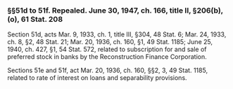 ### §§51d to 51f. Repealed. June 30, 1947, ch. 166, title II, §206(b), (o), 61 Stat. 208 ###

Section 51d, acts Mar. 9, 1933, ch. 1, title III, §304, 48 Stat. 6; Mar. 24, 1933, ch. 8, §2, 48 Stat. 21; Mar. 20, 1936, ch. 160, §1, 49 Stat. 1185; June 25, 1940, ch. 427, §1, 54 Stat. 572, related to subscription for and sale of preferred stock in banks by the Reconstruction Finance Corporation.

Sections 51e and 51f, act Mar. 20, 1936, ch. 160, §§2, 3, 49 Stat. 1185, related to rate of interest on loans and separability provisions.